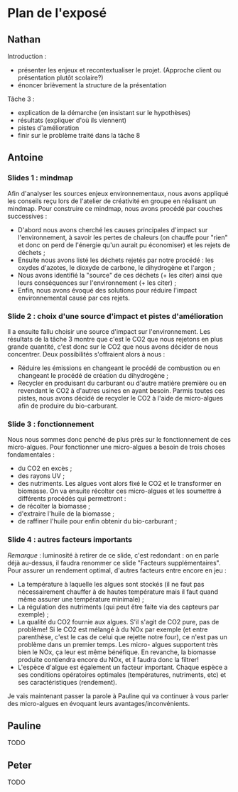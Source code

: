 Plan de l'exposé 
================
Nathan
-------
Introduction : 
- présenter les enjeux et recontextualiser le projet. (Approche client ou présentation plutôt scolaire?)
- énoncer brièvement la structure de la présentation

Tâche 3 :
- explication de la démarche (en insistant sur le hypothèses)
- résultats (expliquer d'où ils viennent)
- pistes d'amélioration
- finir sur le problème traité dans la tâche 8

Antoine
-------
### Slides 1 : mindmap
Afin d'analyser les sources enjeux environnementaux, nous avons appliqué les conseils reçu
lors de l'atelier de créativité en groupe en réalisant un mindmap.
Pour construire ce mindmap, nous avons procédé par couches successives :
* D'abord nous avons cherché les causes principales d'impact sur l'environnement, à savoir
les pertes de chaleurs (on chauffe pour "rien" et donc on perd de l'énergie qu'un aurait pu
économiser) et les rejets de déchets ;
* Ensuite nous avons listé les déchets rejetés par notre procédé : les oxydes d'azotes, le
dioxyde de carbone, le dihydrogène et l'argon ;
* Nous avons identifié la "source" de ces déchets (+ les citer) ainsi que leurs conséquences
sur l'environnement (+ les citer) ;
* Enfin, nous avons évoqué des solutions pour réduire l'impact environnemental causé
par ces rejets.

### Slide 2 : choix d'une source d'impact et pistes d'amélioration
Il a ensuite fallu choisir une source d'impact sur l'environnement. Les résultats
de la tâche 3 montre que c'est le CO2 que nous rejetons en plus grande quantité, c'est
donc sur le CO2 que nous avons décider de nous concentrer. Deux possibilités s'offraient
alors à nous :
* Réduire les émissions en changeant le procédé de combustion ou en changeant le procédé
de création du dihydrogène ;
* Recycler en produisant du carburant ou d'autre matière première ou en revendant le CO2 
à d'autres usines en ayant besoin.
Parmis toutes ces pistes, nous avons décidé de recycler le CO2 à l'aide
de micro-algues afin de produire du bio-carburant.

### Slide 3 : fonctionnement
Nous nous sommes donc penché de plus près sur le fonctionnement de ces
micro-algues. Pour fonctionner une micro-algues a besoin
de trois choses fondamentales : 
* du CO2 en excès ;
* des rayons UV ;
* des nutriments.
Les algues vont alors fixé le CO2 et le transformer en biomasse. 
On va ensuite récolter ces micro-algues et les soumettre à différents
procédés qui permettront :
* de récolter la biomasse ;
* d'extraire l'huile de la biomasse ;
* de raffiner l'huile pour enfin obtenir du bio-carburant ;

### Slide 4 : autres facteurs importants
*Remarque* : luminosité à retirer de ce slide, c'est redondant : on en parle
déjà au-dessus, il faudra renommer ce slide "Facteurs supplémentaires".
Pour assurer un rendement optimal, d'autres facteurs entre encore en jeu :
* La température à laquelle les algues sont stockés (il ne faut pas nécessairement
chauffer à de hautes température mais il faut quand même assurer une température
minimale) ;
* La régulation des nutriments (qui peut être faite via des capteurs par exemple) ;
* La qualité du CO2 fournie aux algues. S'il s'agit de CO2 pure, pas de problème! Si
le CO2 est mélangé à du NOx par exemple (et entre parenthèse, c'est le cas de celui
que rejette notre four), ce n'est pas un problème dans un premier temps. Les micro-
algues supportent très bien le NOx, ça leur est même bénéfique. En revanche, la biomasse
produite contiendra encore du NOx, et il faudra donc la filtrer!
* L'espèce d'algue est également un facteur important. Chaque espèce
a ses conditions opératoires optimales (températures, nutriments, etc) et
ses caractéristiques (rendement).

Je vais maintenant passer la parole à Pauline qui va continuer à
vous parler des micro-algues en évoquant leurs avantages/inconvénients.

Pauline
--------
TODO

Peter
-----
TODO
